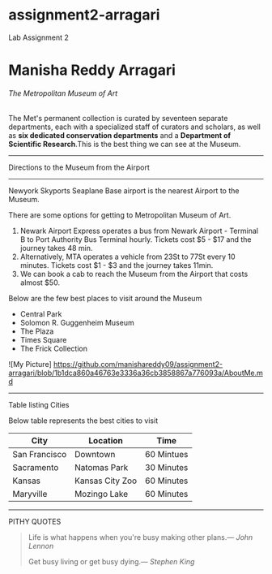 # assignment2-arragari

Lab Assignment 2

# Manisha Reddy Arragari

###### The Metropolitan Museum of Art

The Met's permanent collection is curated by seventeen separate departments, each with a specialized staff of curators and scholars, as well as __six dedicated conservation departments__ and a __Department of Scientific Research__.This is the best thing we can see at the Museum.

***
Directions to the Museum from the Airport
***
Newyork Skyports Seaplane Base airport is the nearest Airport to the Museum.

There are some options for getting to Metropolitan Museum of Art.
1. Newark Airport Express operates a bus from Newark Airport - Terminal B to Port Authority Bus Terminal hourly. Tickets cost $5 - $17 and the journey takes 48 min. 
2. Alternatively, MTA operates a vehicle from 23St to 77St every 10 minutes. Tickets cost $1 - $3 and the journey takes 11min.
3. We can book a cab to reach the Museum from the Airport that costs almost $50.

Below are the few best places to visit around the Museum
* Central Park
* Solomon R. Guggenheim Museum
* The Plaza
* Times Square
* The Frick Collection

![My Picture] https://github.com/manishareddy09/assignment2-arragari/blob/1b1dca860a46763e3336a36cb3858867a776093a/AboutMe.md

***
Table listing Cities

Below table represents the best cities to visit

|      City       |  Location        |  Time       |
| --------------  | ---------------  | ----------- |
| San Francisco   |  Downtown        |  60 Mintues |
| Sacramento      |  Natomas Park    |  30 Minutes |
| Kansas          |  Kansas City Zoo |  60 Minutes |
| Maryville       |  Mozingo Lake    |  60 Minutes |

***
PITHY QUOTES

> Life is what happens when you're busy making other plans.— _John Lennon_
>
> Get busy living or get busy dying.— _Stephen King_

